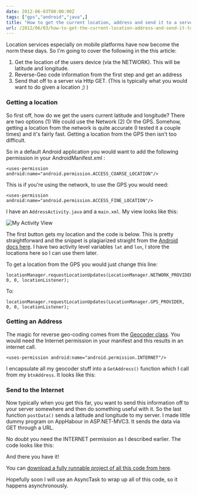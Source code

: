 ```yaml
---
date: 2012-06-03T00:00:00Z
tags: ["gps","android","java",]
title: "How to get the current location, address and send it to a server on android"
url: /2012/06/03/how-to-get-the-current-location-address-and-send-it-to-a-server-on-android/
---
```


Location services especially on mobile platforms have now become the norm these days. So I'm going to cover the following in the this article:

1. Get the location of the users device (via the NETWORK). This will be latitude and longitude.
2. Reverse-Geo code information from the first step and get an address
3. Send that off to a server via Http GET. (This is typically what you would want to do given a location ;) )


### Getting a location

So first off, how do we get the users current latitude and longitude? There are two options (1) We could use the Network (2) Or the GPS. Somehow, getting a location from the network is quite accurate (I tested it a couple times) and it's fairly fast. Getting a location from the GPS then isn't too difficult.

So in a default Android application you would want to add the following permission in your AndroidManifest.xml :

    <uses-permission android:name="android.permission.ACCESS_COARSE_LOCATION"/>

This is if you're using the network, to use the GPS you would need:

    <uses-permission android:name="android.permission.ACCESS_FINE_LOCATION"/>

I have an `AddressActivity.java` and a `main.xml`. My view looks like this:

<img src="http://i.imgur.com/jk5Fczm.jpg?1" alt="My Activity View "/>

The first button gets my location and the code is below. This is pretty straightforward and the snippet is plagiarized straight from the [Android docs here][2]. I have two activity level variables `lat` and `lon`, I store the locations here so I can use them later.

<script src="https://gist.github.com/2864370.js"> </script>

To get a location from the GPS you would just change this line:

    locationManager.requestLocationUpdates(LocationManager.NETWORK_PROVIDER, 0, 0, locationListener);
   
To:

    locationManager.requestLocationUpdates(LocationManager.GPS_PROVIDER, 0, 0, locationListener);

### Getting an Address

The magic for reverse geo-coding comes from the [Geocoder class][3].  You would need the Internet permission in your manifest and this results in an internet call.

    <uses-permission android:name="android.permission.INTERNET"/>

I encapsulate all my geocoder stuff into a `GetAddress()` function which I call from my `btnAddress`. It looks like this:

<script src="https://gist.github.com/2864432.js"> </script>

### Send to the Internet

Now typically when you get this far, you want to send this information off to your server somewhere and then do something useful with it. So the last function `postData()` sends a latitude and longitude to my server. I made little dummy program on AppHabour in ASP.NET-MVC3. It sends the data via GET through a URL.

No doubt you need the INTERNET permission as I described earlier. The code looks like this:

<script src="https://gist.github.com/2864460.js"> </script>

And there you have it!

You can [download a fully runnable project of all this code from here][4].

Hopefully soon I will use an AsyncTask to wrap up all of this code, so it happens asynchronously.

  [1]: /Media/Default/BlogPost/blog/eclipse_mainxml_Design.JPG
  [2]: http://developer.android.com/guide/topics/location/obtaining-user-location.html
  [3]: http://developer.android.com/reference/android/location/Geocoder.html
  [4]: https://www.dropbox.com/s/5qp1rbo44sw1si9/AndroidAddressApp.zip?dl=0
